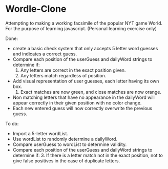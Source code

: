 # Wordle-Clone
Attempting to making a working facsimile of the popular NYT game World. For the purpose of learning javascript. (Personal learning exercise only)

Done:
- create a basic check system that only accepts 5 letter word guesses and indicates a correct guess. 
- Compare each position of the userGuess and dailyWord strings to determine if: 
    1. Any letters are correct in the exact position given.
    2. Any letters match regardless of position.
- Add visual representation of user guesses, each letter having its own box.
    1. Exact matches are now green, and close matches are now orange.
- Non matching letters that have no appearance in the dailyWord will appear correctly in their given position with no color change.
- Each new entered guess will now correctly overwrite the previous guess.

To do:
- Import a 5-letter wordList.
- Use wordList to randomly determine a dailyWord.
- Compare userGuess to wordList to determine validity.
- Compare each position of the userGuess and dailyWord strings to determine if: 
    3. If there is a letter match not in the exact position, not to give false positives in the case of duplicate letters.